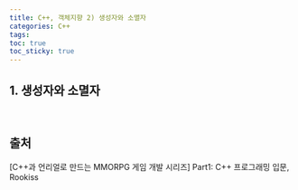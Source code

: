 ```yaml
---
title: C++, 객체지향 2) 생성자와 소멸자
categories: C++
tags: 
toc: true
toc_sticky: true
---
```

## **1. 생성자와 소멸자**

<br/>

## **출처**

[C++과 언리얼로 만드는 MMORPG 게임 개발 시리즈] Part1: C++ 프로그래밍 입문, Rookiss
